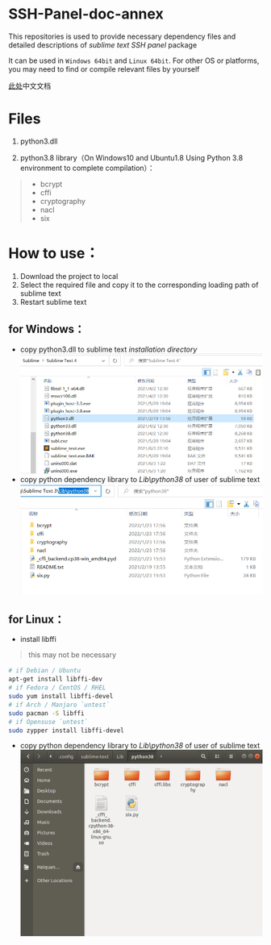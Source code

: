 SSH-Panel-doc-annex
=====================

This repositories is used to provide necessary dependency files and detailed descriptions of *sublime text SSH panel* package

It can be used in `Windows 64bit` and `Linux 64bit`. For other OS or platforms, you may need to find or compile relevant files by yourself

[此处](https://github.com/Haiquan-27/SSH-Panel-doc-annex/blob/main/README-CN.md)中文文档

# Files

1. python3.dll

2. python3.8 library（On Windows10 and Ubuntu1.8 Using Python 3.8 environment to complete compilation）：
> * bcrypt
> * cffi
> * cryptography
> * nacl
> * six

# How to use：
1. Download the project to local
2. Select the required file and copy it to the corresponding loading path of sublime text
3. Restart sublime text

## for Windows：
* copy python3.dll to sublime text *installation directory*
![Screenshot](https://raw.githubusercontent.com/Haiquan-27/SSH-Panel-doc-annex/main/dependent_dll.png)
* copy python dependency library to *Lib\python38* of user of sublime text
![Screenshot](https://github.com/Haiquan-27/SSH-Panel-doc-annex/blob/main/dependent_win.png?raw=true)

## for Linux：
* install libffi
> this may not be necessary
```bash
# if Debian / Ubuntu
apt-get install libffi-dev
# if Fedora / CentOS / RHEL
sudo yum install libffi-devel
# if Arch / Manjaro `untest`
sudo pacman -S libffi
# if Opensuse `untest`
sudo zypper install libffi-devel
```
* copy python dependency library to *Lib\python38* of user of sublime text
![Screenshot](https://github.com/Haiquan-27/SSH-Panel-doc-annex/blob/main/dependent_ubuntu.png?raw=true)
